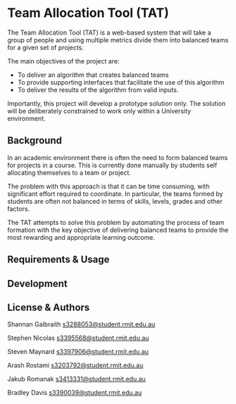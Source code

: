 # Team Allocation Tool (TAT)

The Team Allocation Tool (TAT) is a web-based system that will take a group of people and using multiple metrics divide them into balanced teams for a given set of projects.

The main objectives of the project are:
- To deliver an algorithm that creates balanced teams
- To provide supporting interfaces that facilitate the use of this algorithm
- To deliver the results of the algorithm from valid inputs.

Importantly, this project will develop a prototype solution only.  The solution will be deliberately constrained to work only within a University environment.

## Background

In an academic environment there is often the need to form balanced teams for projects in a course. This is currently done manually by students self allocating themselves to a team or project.

The problem with this approach is that it can be time consuming, with significant effort required to coordinate.  In particular, the teams formed by students are often not  balanced in terms of skills, levels, grades and other factors. 

The TAT attempts to solve this problem by automating the process of team formation with the key objective of delivering balanced teams to provide the most rewarding and appropriate learning outcome.

## Requirements & Usage


## Development


## License & Authors
Shannan Galbraith s3288053@student.rmit.edu.au

Stephen Nicolas s3395568@student.rmit.edu.au

Steven Maynard s3397906@student.rmit.edu.au

Arash Rostami s3203792@student.rmit.edu.au

Jakub Romanak s3413331@student.rmit.edu.au

Bradley Davis s3390039@student.rmit.edu.au



